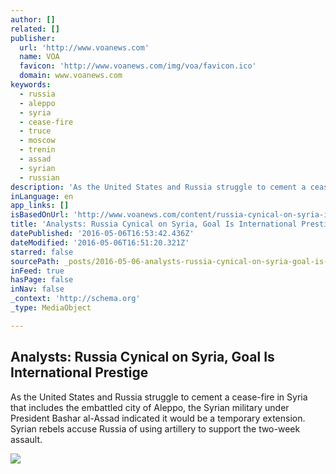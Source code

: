 ```yaml
---
author: []
related: []
publisher:
  url: 'http://www.voanews.com'
  name: VOA
  favicon: 'http://www.voanews.com/img/voa/favicon.ico'
  domain: www.voanews.com
keywords:
  - russia
  - aleppo
  - syria
  - cease-fire
  - truce
  - moscow
  - trenin
  - assad
  - syrian
  - russian
description: 'As the United States and Russia struggle to cement a cease-fire in Syria that includes the embattled city of Aleppo, the Syrian military under President Bashar al-Assad indicated it would be a temporary extension. Syrian rebels accuse Russia of using artillery to support the two-week assault.'
inLanguage: en
app_links: []
isBasedOnUrl: 'http://www.voanews.com/content/russia-cynical-on-syria-international-prestige/3316442.html'
title: 'Analysts: Russia Cynical on Syria, Goal Is International Prestige'
datePublished: '2016-05-06T16:53:42.436Z'
dateModified: '2016-05-06T16:51:20.321Z'
starred: false
sourcePath: _posts/2016-05-06-analysts-russia-cynical-on-syria-goal-is-international-pre.md
inFeed: true
hasPage: false
inNav: false
_context: 'http://schema.org'
_type: MediaObject

---
```

<article style=""><h1>Analysts: Russia Cynical on Syria, Goal Is International Prestige</h1><p>As the United States and Russia struggle to cement a cease-fire in Syria that includes the embattled city of Aleppo, the Syrian military under President Bashar al-Assad indicated it would be a temporary extension. Syrian rebels accuse Russia of using artillery to support the two-week assault.</p><img src="http://gdb.voanews.com/B6993768-975B-433C-8C8E-F8BB6BD39208_mw1024_mh1024_s.jpg" /></article>